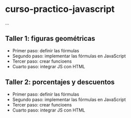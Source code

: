 # curso-practico-javascript

...

## Taller 1: figuras geométricas

- Primer paso: definir las fórmulas
- Segundo paso: implementar las fórmulas en JavaScript
- Tercer paso: crear funcioens
- Cuarto paso: integrar JS con HTML

## Taller 2: porcentajes y descuentos

- Primer paso: definir las fórmulas
- Segundo paso: implementar las fórmulas en JavaScript
- Tercer paso: crear funcioens
- Cuarto paso: integrar JS con HTML